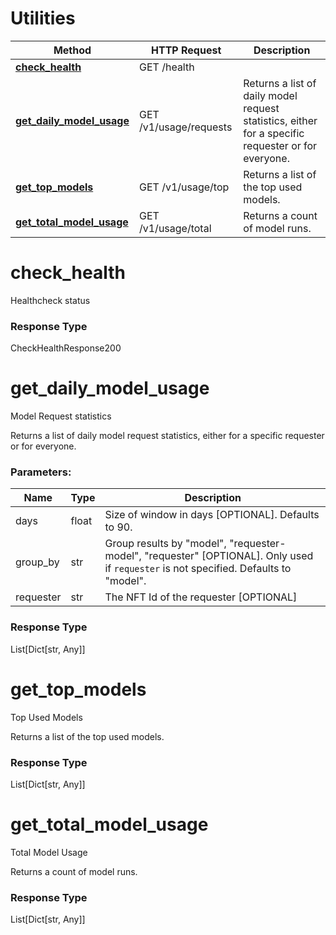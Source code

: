 # Utilities


Method | HTTP Request | Description
------------- | ------------- | -------------
[**check_health**](#check_health) | GET /health | 
[**get_daily_model_usage**](#get_daily_model_usage) | GET /v1/usage/requests | Returns a list of daily model request statistics, either for a specific requester or for everyone.
[**get_top_models**](#get_top_models) | GET /v1/usage/top | Returns a list of the top used models.
[**get_total_model_usage**](#get_total_model_usage) | GET /v1/usage/total | Returns a count of model runs.


# **check_health**

Healthcheck status



### Response Type
CheckHealthResponse200

# **get_daily_model_usage**

Model Request statistics

 Returns a list of daily model request statistics, either for a specific requester or for everyone.


### Parameters:
Name | Type | Description
------------ | ------------- | -------------
days | float | Size of window in days [OPTIONAL]. Defaults to 90.
group_by | str | Group results by "model", "requester-model", "requester" [OPTIONAL]. Only used if `requester` is not specified. Defaults to "model".
requester | str | The NFT Id of the requester [OPTIONAL]


### Response Type
List[Dict[str, Any]]

# **get_top_models**

Top Used Models

 Returns a list of the top used models.



### Response Type
List[Dict[str, Any]]

# **get_total_model_usage**

Total Model Usage

 Returns a count of model runs.



### Response Type
List[Dict[str, Any]]

